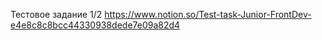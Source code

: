 Тестовое задание 1/2 https://www.notion.so/Test-task-Junior-FrontDev-e4e8c8c8bcc44330938dede7e09a82d4
